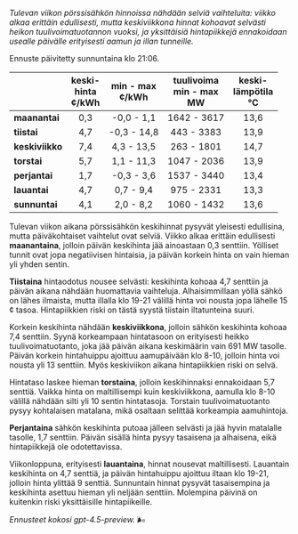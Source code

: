 *Tulevan viikon pörssisähkön hinnoissa nähdään selviä vaihteluita: viikko alkaa erittäin edullisesti, mutta keskiviikkona hinnat kohoavat selvästi heikon tuulivoimatuotannon vuoksi, ja yksittäisiä hintapiikkejä ennakoidaan usealle päivälle erityisesti aamun ja illan tunneille.*

Ennuste päivitetty sunnuntaina klo 21:06.

|             | keski-<br>hinta<br>¢/kWh | min - max<br>¢/kWh | tuulivoima<br>min - max<br>MW | keski-<br>lämpötila<br>°C |
|:-------------|:----------------:|:----------------:|:-------------:|:-------------:|
| **maanantai**   | 0,3              | -0,0 - 1,1        | 1642 - 3617        | 13,6          |
| **tiistai**     | 4,7              | -0,3 - 14,8       | 443 - 3383         | 13,9          |
| **keskiviikko** | 7,4              | 4,3 - 13,5        | 263 - 1801         | 14,7          |
| **torstai**     | 5,7              | 1,1 - 11,3        | 1047 - 2036        | 13,9          |
| **perjantai**   | 1,7              | -0,3 - 3,6        | 1537 - 3440        | 13,4          |
| **lauantai**    | 4,7              | 0,7 - 9,4         | 975 - 2331         | 13,3          |
| **sunnuntai**   | 4,1              | 2,0 - 8,2         | 1060 - 1432        | 13,6          |

Tulevan viikon aikana pörssisähkön keskihinnat pysyvät yleisesti edullisina, mutta päiväkohtaiset vaihtelut ovat selviä. Viikko alkaa erittäin edullisesti **maanantaina**, jolloin päivän keskihinta jää ainoastaan 0,3 senttiin. Yölliset tunnit ovat jopa negatiivisen hintaisia, ja päivän korkein hinta on vain hieman yli yhden sentin.

**Tiistaina** hintaodotus nousee selvästi: keskihinta kohoaa 4,7 senttiin ja päivän aikana nähdään huomattavia vaihteluja. Alhaisimmillaan yöllä sähkö on lähes ilmaista, mutta illalla klo 19-21 välillä hinta voi nousta jopa lähelle 15 ¢ tasoa. Hintapiikkien riski on tästä syystä tiistain iltatunteina suuri.

Korkein keskihinta nähdään **keskiviikkona**, jolloin sähkön keskihinta kohoaa 7,4 senttiin. Syynä korkeampaan hintatasoon on erityisesti heikko tuulivoimatuotanto, joka jää päivän aikana keskimäärin vain 691 MW tasolle. Päivän korkein hintahuippu ajoittuu aamupäivään klo 8-10, jolloin hinta voi nousta yli 13 senttiin. Myös keskiviikon aikana hintapiikkien riski on selvä.

Hintataso laskee hieman **torstaina**, jolloin keskihinnaksi ennakoidaan 5,7 senttiä. Vaikka hinta on maltillisempi kuin keskiviikkona, aamulla klo 8-10 välillä nähdään silti yli 10 sentin hintatasoja. Torstain tuulivoimatuotanto pysyy kohtalaisen matalana, mikä osaltaan selittää korkeampia aamuhintoja.

**Perjantaina** sähkön keskihinta putoaa jälleen selvästi ja jää hyvin matalalle tasolle, 1,7 senttiin. Päivän sisällä hinta pysyy tasaisena ja alhaisena, eikä hintapiikkejä ole odotettavissa.

Viikonloppuna, erityisesti **lauantaina**, hinnat nousevat maltillisesti. Lauantain keskihinta on 4,7 senttiä, ja päivän hintahuippu ajoittuu iltaan klo 19-21, jolloin hinta ylittää 9 senttiä. Sunnuntain hinnat pysyvät tasaisempina ja keskihinta asettuu hieman yli neljään senttiin. Molempina päivinä on kuitenkin riski yksittäisille hintapiikeille.

*Ennusteet kokosi gpt-4.5-preview.* 🌬️
